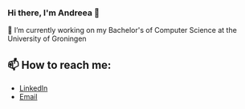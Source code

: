 ### Hi there, I'm Andreea 👋

🌱 I’m currently working on my Bachelor's of Computer Science at the University of Groningen
 
## 📫 How to reach me:
- [LinkedIn](https://www.linkedin.com/in/andreea-cristina-zelko/)
- [Email](mailto:andreea.zelko@gmail.com)

